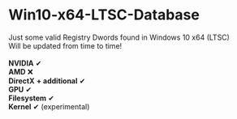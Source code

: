 # Win10-x64-LTSC-Database
Just some valid Registry Dwords found in Windows 10 x64 (LTSC)<br />
Will be updated from time to time!<br />
<br />
**NVIDIA** ✔<br />
**AMD** ❌<br />
**DirectX** **+ additional** ✔ <br />
**GPU** ✔<br />
**Filesystem** ✔<br />
**Kernel** ✔ (experimental)<br /> 
